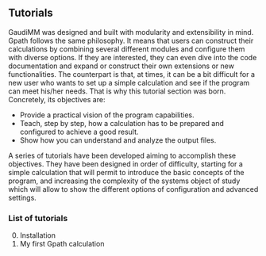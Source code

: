 ## Tutorials
GaudiMM was designed and built with modularity and extensibility in mind. Gpath follows the same philosophy. 
It means that users can construct their calculations by combining several different modules and configure them with diverse options. 
If they are interested, they can even dive into the code documentation and expand or construct their own extensions or new functionalities.
The counterpart is that, at times, it can be a bit difficult for a new user who wants to set up a simple calculation and see if the program can meet his/her needs.
That is why this tutorial section was born. Concretely, its objectives are:
- Provide a practical vision of the program capabilities.
- Teach, step by step, how a calculation has to be prepared and configured to achieve a good result.
- Show how you can understand and analyze the output files.

A series of tutorials have been developed aiming to accomplish these objectives. They have been designed in order of difficulty, 
starting for a simple calculation that will permit to introduce the basic concepts of the program, and increasing the complexity
of the systems object of study which will allow to show the different options of configuration and advanced settings.

### List of tutorials
0. Installation
1. My first Gpath calculation
